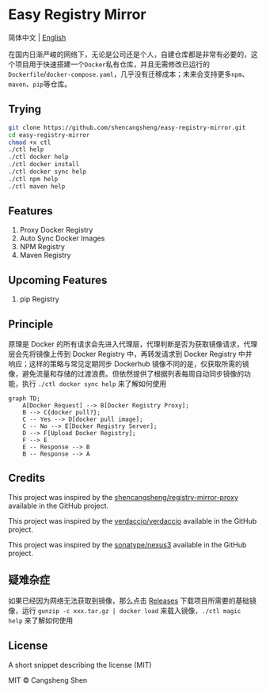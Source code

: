 # Easy Registry Mirror

简体中文 | [English](./i18n/README.us-en.md)

在国内日渐严峻的网络下，无论是公司还是个人，自建仓库都是非常有必要的，这个项目用于快速搭建一个`Docker`私有仓库，并且无需修改已运行的`Dockerfile`/`docker-compose.yaml`，几乎没有迁移成本；未来会支持更多`npm`、`maven`、`pip`等仓库。

## Trying

```bash
git clone https://github.com/shencangsheng/easy-registry-mirror.git
cd easy-registry-mirror
chmod +x ctl
./ctl help
./ctl docker help
./ctl docker install
./ctl docker sync help
./ctl npm help
./ctl maven help
```

## Features

1. Proxy Docker Registry
2. Auto Sync Docker Images
3. NPM Registry
4. Maven Registry

## Upcoming Features

1. pip Registry

## Principle

原理是 Docker 的所有请求会先进入代理层，代理判断是否为获取镜像请求，代理层会先将镜像上传到 Docker Registry 中，再转发请求到 Docker Registry 中并响应；这样的策略与常见定期同步 Dockerhub 镜像不同的是，仅获取所需的镜像，避免流量和存储的过渡浪费。但依然提供了根据列表每周自动同步镜像的功能，执行 `./ctl docker sync help` 来了解如何使用

```mermaid
graph TD;
    A[Docker Request] --> B[Docker Registry Proxy];
    B --> C{docker pull?};
    C -- Yes --> D[docker pull image];
    C -- No --> E[Docker Registry Server];
    D --> F[Upload Docker Registry];
    F --> E
    E -- Response --> B
    B -- Response --> A
```

## Credits

This project was inspired by the [shencangsheng/registry-mirror-proxy](https://github.com/shencangsheng/registry-mirror-proxy) available in the GitHub project.

This project was inspired by the [verdaccio/verdaccio](https://github.com/verdaccio/verdaccio) available in the GitHub project.

This project was inspired by the [sonatype/nexus3](https://github.com/sonatype/docker-nexus3) available in the GitHub project.

## 疑难杂症

如果已经因为网络无法获取到镜像，那么点击 [Releases](https://github.com/shencangsheng/easy-registry-mirror/releases/tag/v1.1.0) 下载项目所需要的基础镜像，运行 `gunzip -c xxx.tar.gz | docker load` 来载入镜像，`./ctl magic help` 来了解如何使用

## License

A short snippet describing the license (MIT)

MIT © Cangsheng Shen
